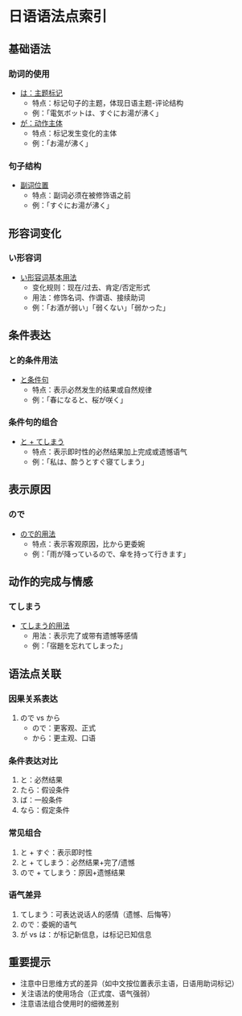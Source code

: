 # 日语语法点索引

## 基础语法
### 助词的使用
- [は：主题标记](basic_grammar_points.md#主题标记は)
  - 特点：标记句子的主题，体现日语主题-评论结构
  - 例：「電気ボットは、すぐにお湯が沸く」
- [が：动作主体](basic_grammar_points.md#自然变化がと自动词)
  - 特点：标记发生变化的主体
  - 例：「お湯が沸く」

### 句子结构
- [副词位置](basic_grammar_points.md#副词位置)
  - 特点：副词必须在被修饰语之前
  - 例：「すぐにお湯が沸く」

## 形容词变化
### い形容词
- [い形容词基本用法](i-adjective.md)
  - 变化规则：现在/过去、肯定/否定形式
  - 用法：修饰名词、作谓语、接续助词
  - 例：「お酒が弱い」「弱くない」「弱かった」

## 条件表达
### と的条件用法
- [と条件句](conditional_to.md)
  - 特点：表示必然发生的结果或自然规律
  - 例：「春になると、桜が咲く」

### 条件句的组合
- [と + てしまう](conditional_to_and_te_shimau.md)
  - 特点：表示即时性的必然结果加上完成或遗憾语气
  - 例：「私は、酔うとすぐ寝てしまう」

## 表示原因
### ので
- [ので的用法](node.md)
  - 特点：表示客观原因，比から更委婉
  - 例：「雨が降っているので、傘を持って行きます」

## 动作的完成与情感
### てしまう
- [てしまう的用法](te_shimau.md)
  - 用法：表示完了或带有遗憾等感情
  - 例：「宿題を忘れてしまった」

## 语法点关联

### 因果关系表达
1. ので vs から
   - ので：更客观、正式
   - から：更主观、口语

### 条件表达对比
1. と：必然结果
2. たら：假设条件
3. ば：一般条件
4. なら：假定条件

### 常见组合
1. と + すぐ：表示即时性
2. と + てしまう：必然结果+完了/遗憾
3. ので + てしまう：原因+遗憾结果

### 语气差异
1. てしまう：可表达说话人的感情（遗憾、后悔等）
2. ので：委婉的语气
3. が vs は：が标记新信息，は标记已知信息

## 重要提示
- 注意中日思维方式的差异（如中文按位置表示主语，日语用助词标记）
- 关注语法的使用场合（正式度、语气强弱）
- 注意语法组合使用时的细微差别